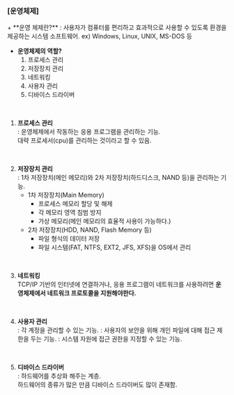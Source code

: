 <h3>[운영체제]</h3> 
+ **운영 체제란?**     
: 사용자가 컴퓨터를 편리하고 효과적으로 사용할 수 있도록 환경을 제공하는 시스템 소프트웨어.
ex) Windows, Linux, UNIX, MS-DOS 등

<br/>

+ **운영체제의 역할?**
  1. 프로세스 관리
  2. 저장장치 관리
  3. 네트워킹
  4. 사용자 관리
  5. 디바이스 드라이버

<br/>

1. **프로세스 관리**   
: 운영체제에서 작동하는 응용 프로그램을 관리하는 기능.   
대략 프로세서(cpu)를 관리하는 것이라고 할 수 있음. 

<br/>

2. **저장장치 관리**   
: 1차 저장장치(메인 메모리)와 2차 저장장치(하드디스크, NAND 등)을 관리하는 기능.    
    + 1차 저장장치(Main Memory)
      + 프로세스 메모리 할당 및 해제
      + 각 메모리 영역 침범 방지
      + 가상 메모리(메인 메모리의 효율적 사용이 가능하다.)
    + 2차 저장장치(HDD, NAND, Flash Memory 등)
      + 파일 형식의 데이터 저장
      + 파일 시스템(FAT, NTFS, EXT2, JFS, XFS)을 OS에서 관리

<br/>

3. **네트워킹**   
TCP/IP 기반의 인터넷에 연결하거나, 응용 프로그램이 네트워크를 사용하려면 **운영체제에서 네트워크 프로토콜을 지원해야한다.**

<br/>

4. **사용자 관리**   
: 각 계정을 관리할 수 있는 기능.
: 사용자의 보안을 위해 개인 파일에 대해 접근 제한을 두는 기능.
: 시스템 자원에 접근 권한을 지정할 수 있는 기능.

<br/>

5. **디바이스 드라이버**    
: 하드웨어를 추상화 해주는 계층.    
하드웨어의 종류가 많은 만큼 디바이스 드라이버도 많이 존재함.

